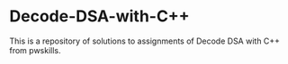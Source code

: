 # Decode-DSA-with-C++
This is a repository of solutions to assignments of Decode DSA  with C++ from pwskills.
